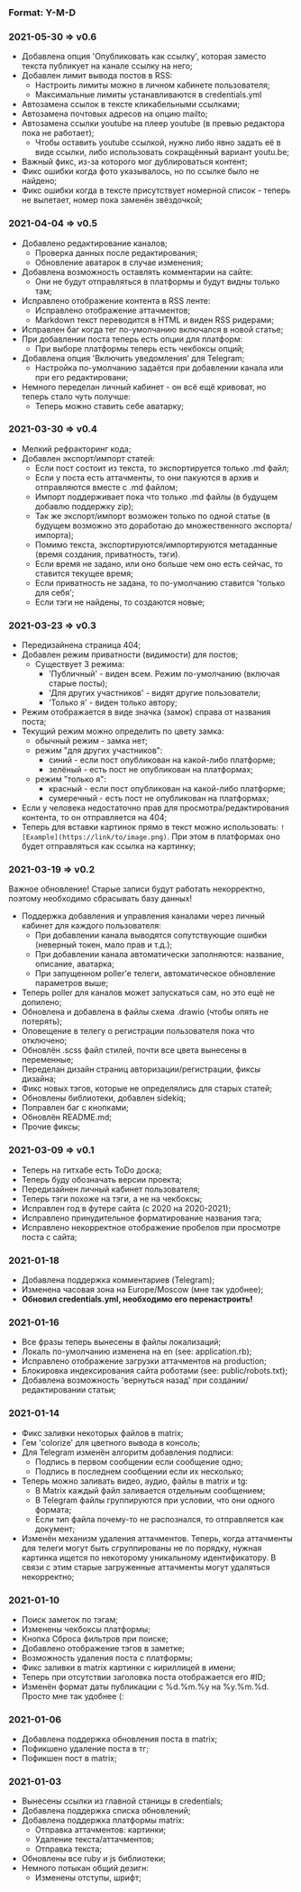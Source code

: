 ### Format: Y-M-D

### 2021-05-30 => v0.6

* Добавлена опция 'Опубликовать как ссылку', которая заместо текста публикует на канале ссылку на него;
* Добавлен лимит вывода постов в RSS:
  * Настроить лимиты можно в личном кабинете пользователя;
  * Максимальные лимиты устанавливаются в credentials.yml
* Автозамена ссылок в тексте кликабельными ссылками;
* Автозамена почтовых адресов на опцию mailto;
* Автозамена ссылки youtube на плеер youtube (в превью редактора пока не работает);
  * Чтобы оставить youtube ссылкой, нужно либо явно задать её в виде ссылки, либо использовать сокращённый вариант youtu.be;
* Важный фикс, из-за которого мог дублироваться контент;
* Фикс ошибки когда фото указывалось, но по ссылке было не найдено;
* Фикс ошибки когда в тексте присутствует номерной список - теперь не вылетает, номер пока заменён звёздочкой;

### 2021-04-04 => v0.5

* Добавлено редактирование каналов;
  * Проверка данных после редактирования;
  * Обновление аватарок в случае изменения;
* Добавлена возможность оставлять комментарии на сайте:
  * Они не будут отправляться в платформы и будут видны только там;
* Исправлено отображение контента в RSS ленте:
  * Исправлено отображение аттачментов;
  * Markdown текст переводится в HTML и виден RSS ридерами;
* Исправлен баг когда тег по-умолчанию включался в новой статье;
* При добавлении поста теперь есть опции для платформ:
  * При выборе платформы теперь есть чекбоксы опций;
* Добавлена опция 'Включить уведомления' для Telegram;
  * Настройка по-умолчанию задаётся при добавлении канала или при его редактировани;
* Немного переделан личный кабинет - он всё ещё кривоват, но теперь стало чуть получше:
  * Теперь можно ставить себе аватарку;

### 2021-03-30 => v0.4
* Мелкий рефракторинг кода;
* Добавлен экспорт/импорт статей:
  * Если пост состоит из текста, то экспортируется только .md файл;
  * Если у поста есть аттачменты, то они пакуются в архив и отправляются вместе с .md файлом;
  * Импорт поддерживает пока что только .md файлы (в будущем добавлю поддержку zip);
  * Так же экспорт/импорт возможен только по одной статье (в будущем возможно это доработаю до множественного экспорта/импорта);
  * Помимо текста, экспортируются/импортируются метаданные (время создания, приватность, тэги).
  * Если время не задано, или оно больше чем оно есть сейчас, то ставится текущее время;
  * Если приватность не задана, то по-умолчанию ставится 'только для себя';
  * Если тэги не найдены, то создаются новые;

### 2021-03-23 => v0.3
* Передизайнена страница 404;
* Добавлен режим приватности (видимости) для постов;
  * Существует 3 режима:
    * 'Публичный' - виден всем. Режим по-умолчанию (включая старые посты);
    * 'Для других участников' - видят другие пользователи;
    * 'Только я' - виден только автору;
* Режим отображается в виде значка (замок) справа от названия поста;
* Текущий режим можно определить по цвету замка:
  *  обычный режим - замка нет;
  * режим "для других участников":
    * синий - если пост опубликован на какой-либо платформе;
    * зелёный - есть пост не опубликован на платформах;
  * режим "только я":
    * красный - если пост опубликован на какой-либо платформе;
    * сумеречный - есть пост не опубликован на платформах;
* Если у человека недостаточно прав для просмотра/редактирования контента, то он отправляется на 404;
* Теперь для вставки картинок прямо в текст можно использовать: `![Example](https://link/to/image.png)`. При этом в платформах оно будет отправляться как ссылка на картинку;

### 2021-03-19 => v0.2

Важное обновление! Старые записи будут работать некорректно, поэтому необходимо сбрасывать базу данных!

* Поддержка добавления и управления каналами через личный кабинет для каждого пользователя:
  * При добавлении канала выводятся сопутствующие ошибки (неверный токен, мало прав и т.д.);
  * При добавлении канала автоматически заполняются: название, описание, аватарка;
  * При запущенном poller'e телеги, автоматическое обновление параметров выше;
* Теперь poller для каналов может запускаться сам, но это ещё не допилено;
* Обновлена и добавлена в файлы схема .drawio (чтобы опять не потерять);
* Оповещение в телегу о регистрации пользователя пока что отключено;
* Обновлён .scss файл стилей, почти все цвета вынесены в переменные;
* Переделан дизайн страниц авторизации/регистрации, фиксы дизайна;
* Фикс новых тэгов, которые не определялись для старых статей;
* Обновлены библиотеки, добавлен sidekiq;
* Поправлен баг с кнопками;
* Обновлён README.md;
* Прочие фиксы;

### 2021-03-09 => v0.1
* Теперь на гитхабе есть ToDo доска;
* Теперь буду обозначать версии проекта;
* Передизайнен личный кабинет пользователя;
* Теперь тэги похоже на тэги, а не на чекбоксы;
* Исправлен год в футере сайта (с 2020 на 2020-2021);
* Исправлено принудительное форматирование названия тэга;
* Исправлено некорректное отображение пробелов при просмотре поста с сайта;

### 2021-01-18
* Добавлена поддержка комментариев (Telegram);
* Изменена часовая зона на Europe/Moscow (мне так удобнее);
* **Обновил credentials.yml, необходимо его перенастроить!**

### 2021-01-16
* Все фразы теперь вынесены в файлы локализаций;
* Локаль по-умолчанию изменена на en (see: application.rb);
* Исправлено отображение загрузки аттачментов на production;
* Блокировка индексирования сайта роботами (see: public/robots.txt);
* Добавлена возможность 'вернуться назад' при создании/редактировании статьи;

### 2021-01-14
* Фикс заливки некоторых файлов в matrix;
* Гем 'colorize' для цветного вывода в консоль;
* Для Telegram изменён алгоритм добавления подписи:
  * Подпись в первом сообщении если сообщение одно;
  * Подпись в последнем сообщении если их несколько;
* Теперь можно заливать видео, аудио, файлы в matrix и tg:
  * В Matrix каждый файл заливается отдельным сообщением;
  * В Telegram файлы группируются при условии, что они одного формата;
  * Если тип файла почему-то не распознался, то отправляется как документ;
* Изменён механизм удаления аттачментов. Теперь, когда аттачменты для телеги могут быть сгруппированы не по порядку, нужная картинка ищется по некоторому уникальному идентификатору. В связи с этим старые загруженные аттачменты могут удаляться некорректно;

### 2021-01-10
* Поиск заметок по тэгам;
* Изменены чекбоксы платформы;
* Кнопка Сброса фильтров при поиске;
* Добавлено отображение тэгов в заметке;
* Возможность удаления поста с платформы;
* Фикс заливки в matrix картинки с кириллицей в имени;
* Теперь при отсутствии заголовка поста отображается его #ID;
* Изменён формат даты публикации с %d.%m.%y на %y.%m.%d. Просто мне так удобнее (:

### 2021-01-06
* Добавлена поддержка обновления поста в matrix;
* Пофикшено удаление поста в тг;
* Пофикшен пост в matrix;

### 2021-01-03

* Вынесены ссылки из главной станицы в credentials;
* Добавлена поддержка списка обновлений;
* Добавлена поддержка платформы matrix:
  * Отправка аттачментов: картинки;
  * Удаление текста/аттачментов;
  * Отправка текста;
* Обновлены все ruby и js библиотеки;
* Немного потыкан общий дезигн:
  * Изменены отступы, шрифт;